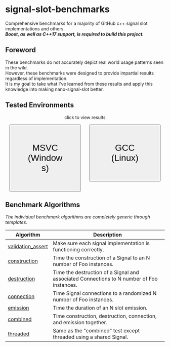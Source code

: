 
# signal-slot-benchmarks

Comprehensive benchmarks for a majority of GitHub c++ signal slot implementations and others.
<br/>
**_Boost, as well as C++17 support, is required to build this project._**

Foreword
--------

These benchmarks do not accurately depict real world usage patterns seen in the wild.
<br/>
However, these benchmarks were designed to provide impartial results regardless of implementation.
<br/>
It is my goal to take what I've learned from these results and apply this knowledge into making nano-signal-slot better.

Tested Environments
-------------------

<div style="text-align:center; margin-bottom:1em;">click to view results</div>
<div style="text-align:center; display:flex;">
	<div style="flex:1;">
    	<a href="https://github.com/NoAvailableAlias/signal-slot-benchmarks/blob/master/results_msvc/README.md">
        	<button type="button" style="padding:2em; cursor:pointer;  font-size:2em; width:90%;">
            	MSVC (Windows)
            </button>
        </a>
	</div>
	<div style="flex:1;">
        <a href="https://github.com/NoAvailableAlias/signal-slot-benchmarks/blob/master/results_gcc/README.md">
            <button type="button" style="padding:2em; cursor:pointer; font-size:2em; width:90%;">
            	GCC (Linux)
            </button>
        </a>
	</div>
</div>

Benchmark Algorithms
--------------------

_The individual benchmark algorithms are completely generic through templates._

| Algorithm | Description |
| --------- | ----------- |
| [validation_assert](https://github.com/NoAvailableAlias/signal-slot-benchmarks/blob/master/benchmark.hpp#L20) | Make sure each signal implementation is functioning correctly. |
| [construction](https://github.com/NoAvailableAlias/signal-slot-benchmarks/blob/master/benchmark.hpp#L49) | Time the construction of a Signal to an N number of Foo instances. |
| [destruction](https://github.com/NoAvailableAlias/signal-slot-benchmarks/blob/master/benchmark.hpp#L70) | Time the destruction of a Signal and associated Connections to N number of Foo instances. |
| [connection](https://github.com/NoAvailableAlias/signal-slot-benchmarks/blob/master/benchmark.hpp#L100) | Time Signal connections to a randomized N number of Foo instances. |
| [emission](https://github.com/NoAvailableAlias/signal-slot-benchmarks/blob/master/benchmark.hpp#L128) | Time the duration of an N slot emission. |
| [combined](https://github.com/NoAvailableAlias/signal-slot-benchmarks/blob/master/benchmark.hpp#L158) | Time construction, destruction, connection, and emission together. |
| [threaded](https://github.com/NoAvailableAlias/signal-slot-benchmarks/blob/master/benchmark.hpp#L185) | Same as the "combined" test except threaded using a shared Signal. |
<br/>
